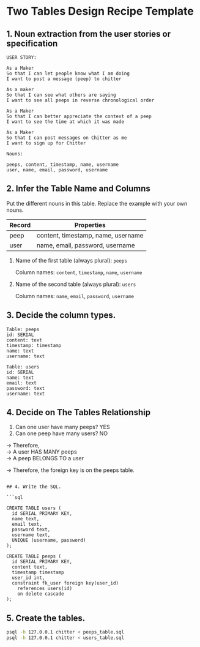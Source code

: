 # Two Tables Design Recipe Template

## 1. Noun extraction from the user stories or specification

```
USER STORY:

As a Maker
So that I can let people know what I am doing  
I want to post a message (peep) to chitter

As a maker
So that I can see what others are saying  
I want to see all peeps in reverse chronological order

As a Maker
So that I can better appreciate the context of a peep
I want to see the time at which it was made

As a Maker
So that I can post messages on Chitter as me
I want to sign up for Chitter
```

```
Nouns:

peeps, content, timestamp, name, username
user, name, email, password, username
```
## 2. Infer the Table Name and Columns

Put the different nouns in this table. Replace the example with your own nouns.

| Record               | Properties                         |
| ---------------------| -----------------------------------|
| peep                 | content, timestamp, name, username |
| user                 | name, email, password, username    |

1. Name of the first table (always plural): `peeps` 

    Column names: `content`, `timestamp`, `name`, `username`

2. Name of the second table (always plural): `users` 

    Column names: `name`, `email`, `password`, `username`

## 3. Decide the column types.

```
Table: peeps
id: SERIAL
content: text
timestamp: timestamp
name: text
username: text

Table: users
id: SERIAL
name: text
email: text
password: text
username: text
```

## 4. Decide on The Tables Relationship

1. Can one user have many peeps? YES
2. Can one peep have many users? NO

-> Therefore,  
-> A user HAS MANY peeps  
-> A peep BELONGS TO a user  

-> Therefore, the foreign key is on the peeps table.
```

## 4. Write the SQL.

```sql

CREATE TABLE users (
  id SERIAL PRIMARY KEY,
  name text,
  email text,
  password text,
  username text,
  UNIQUE (username, password)
);

CREATE TABLE peeps (
  id SERIAL PRIMARY KEY,
  content text,
  timestamp timestamp
  user_id int,
  constraint fk_user foreign key(user_id)
    references users(id)
    on delete cascade
);

```

## 5. Create the tables.

```bash
psql -h 127.0.0.1 chitter < peeps_table.sql
psql -h 127.0.0.1 chitter < users_table.sql
```